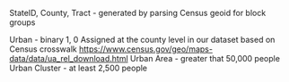 StateID, County, Tract - generated by parsing Census geoid for block groups

Urban - binary 1, 0
Assigned at the county level in our dataset based on Census crosswalk
https://www.census.gov/geo/maps-data/data/ua_rel_download.html
Urban Area - greater that 50,000 people
Urban Cluster - at least 2,500 people

